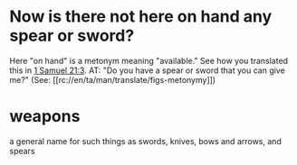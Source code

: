 # Now is there not here on hand any spear or sword?

Here "on hand" is a metonym meaning "available." See how you translated this in [1 Samuel 21:3](./03.md). AT: "Do you have a spear or sword that you can give me?" (See: [[rc://en/ta/man/translate/figs-metonymy]])

# weapons

a general name for such things as swords, knives, bows and arrows, and spears


